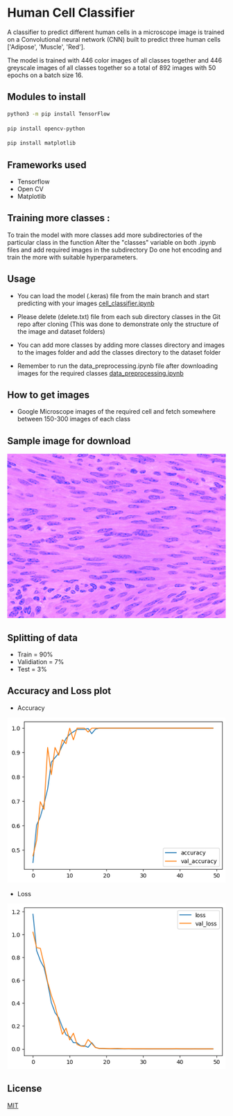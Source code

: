 # Human Cell Classifier

A classifier to predict different human cells in a microscope image is trained on a Convolutional neural network (CNN) built to predict three human cells ['Adipose', 'Muscle', 'Red'].

The model is trained with 446 color images of all classes together and 446 greyscale images of all classes together so a total of 892 images with 50 epochs on a batch size 16.

## Modules to install

```bash
python3 -m pip install TensorFlow

pip install opencv-python

pip install matplotlib
```

## Frameworks used

* Tensorflow
* Open CV
* Matplotlib

## Training more classes :

To train the model with more classes add more subdirectories of the particular class in the function Alter the "classes" variable on both .ipynb files and add required images in the subdirectory Do one hot encoding and train the more with suitable hyperparameters.

## Usage

* You can load the model (.keras) file from the main branch and start predicting with your images
  [cell_classifier.ipynb](https://github.com/enockjamin01/human-cell-classfication/blob/main/cell_classifier.ipynb)

* Please delete (delete.txt) file from each sub directory classes in the Git repo after cloning (This was done to demonstrate only the structure of the image and dataset folders)

* You can add more classes by adding more classes directory and images to the images folder and add the classes directory to the dataset folder 

* Remember to run the data_preprocessing.ipynb file after downloading images for the required classes
  [data_preprocessing.ipynb](https://github.com/enockjamin01/human-cell-classfication/blob/main/data_preprocessing.ipynb)

## How to get images

* Google Microscope images of the required cell and fetch somewhere between 150-300 images of each class

## Sample image for download

![Sample microscope image](https://github.com/enockjamin01/human-cell-classfication/blob/main/sample/sample-muscle-2.jpg)

## Splitting of data

* Train = 90%
* Validiation = 7%
* Test = 3%

## Accuracy and Loss plot

* Accuracy

![Accuracy](https://github.com/enockjamin01/human-cell-classfication/blob/main/plots/accuracy.png)

* Loss

![Loss](https://github.com/enockjamin01/human-cell-classfication/blob/main/plots/loss-plot.png)

## License

[MIT](https://choosealicense.com/licenses/mit/)
